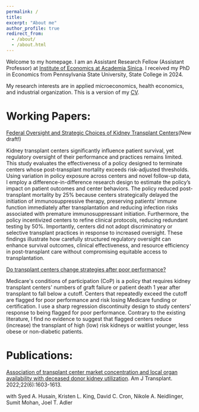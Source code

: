 ```yaml
---
permalink: /
title: 
excerpt: "About me"
author_profile: true
redirect_from: 
  - /about/
  - /about.html
---
```


Welcome to my homepage. I am an Assistant Research Fellow (Assistant Professor) at [Institute of Economics at Academia Sinica](https://www.econ.sinica.edu.tw/4d49b1b1-d551-4956-84a5-6bbf392d8417). I received my PhD in Economics from Pennsylvania State University, State College in 2024.

My research interests are in applied microeconomics, health economics, and industrial organization. This is a version of my [CV](http://hanloong7.github.io/files/CV.pdf).

Working Papers: 
======
[Federal Oversight and Strategic Choices of Kidney Transplant Centers](http://hanloong7.github.io/files/JMP.pdf)(New draft!) 

Kidney transplant centers significantly influence patient survival, yet regulatory oversight of their performance and practices remains limited. This study evaluates the effectiveness of a policy designed to terminate centers whose post-transplant mortality exceeds risk-adjusted thresholds. Using variation in policy exposure across centers and novel follow-up data, I employ a difference-in-difference research design to estimate the policy’s impact on patient outcomes and center behaviors. The policy reduced post-transplant mortality by 25\% because centers strategically delayed the initiation of immunosuppressive therapy, preserving patients’ immune function immediately after transplantation and reducing infection risks associated with premature immunosuppressant initiation. Furthermore, the policy incentivized centers to refine clinical protocols, reducing redundant testing by 50\%. Importantly, centers did not adopt discriminatory or selective transplant practices in response to increased oversight. These findings illustrate how carefully structured regulatory oversight can enhance survival outcomes, clinical effectiveness, and resource efficiency in post-transplant care without compromising equitable access to transplantation.

[Do transplant centers change strategies after poor performance?](http://hanloong7.github.io/files/3rdyearpaper.pdf)

Medicare's conditions of participation (CoP) is a policy that requires kidney transplant centers' numbers of graft failure or patient death 1 year after transplant to fall below a cutoff. Centers that repeatedly exceed the cutoff  are flagged for poor performance and risk losing Medicare funding or certification.  I use a sharp regression discontinuity design to study centers' response to being flagged for poor performance. Contrary to the existing literature, I find no evidence to suggest that flagged centers reduce (increase) the transplant of high (low) risk kidneys or waitlist younger, less obese or non-diabetic patients. 

Publications: 
======
[Association of transplant center market concentration and local organ availability with deceased donor kidney utilization](https://onlinelibrary.wiley.com/doi/full/10.1111/ajt.17010). Am J Transplant. 2022;22(6):1603-1613.

with Syed A. Husain, Kristen L. King, David C. Cron, Nikole A. Neidlinger, Sumit Mohan, Joel T. Adler


